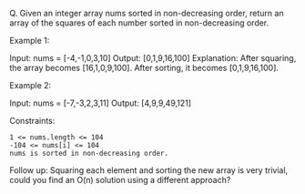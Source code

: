 Q. Given an integer array nums sorted in non-decreasing order, return an array of the squares of each number sorted in non-decreasing order.

Example 1:

Input: nums = [-4,-1,0,3,10]
Output: [0,1,9,16,100]
Explanation: After squaring, the array becomes [16,1,0,9,100].
After sorting, it becomes [0,1,9,16,100].

Example 2:

Input: nums = [-7,-3,2,3,11]
Output: [4,9,9,49,121]

Constraints:

    1 <= nums.length <= 104
    -104 <= nums[i] <= 104
    nums is sorted in non-decreasing order.

Follow up: Squaring each element and sorting the new array is very trivial, could you find an O(n) solution using a different approach?
